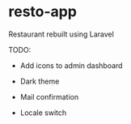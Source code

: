 # resto-app

Restaurant rebuilt using Laravel

TODO:

-   Add icons to admin dashboard

-   Dark theme

-   Mail confirmation

-   Locale switch
